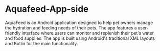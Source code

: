 # Aquafeed-App-side
AquaFeed is an Android application designed to help pet owners manage the hydration and feeding needs of their pets. The app features a user-friendly interface where users can monitor and replenish their pet's water and food supplies. The app is built using Android's traditional XML layouts and Kotlin for the main functionality.